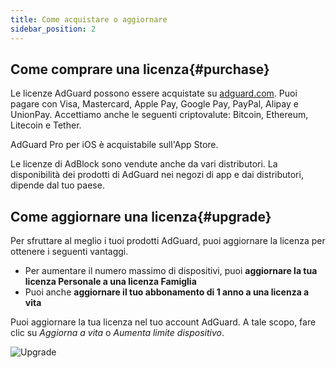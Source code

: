 ```yaml
---
title: Come acquistare o aggiornare
sidebar_position: 2
---
```


## Come comprare una licenza{#purchase}

Le licenze AdGuard possono essere acquistate su [adguard.com](https://adguard.com/license.html). Puoi pagare con Visa, Mastercard, Apple Pay, Google Pay, PayPal, Alipay e UnionPay. Accettiamo anche le seguenti criptovalute: Bitcoin, Ethereum, Litecoin e Tether.

AdGuard Pro per iOS è acquistabile sull'App Store.

Le licenze di AdBlock sono vendute anche da vari distributori. La disponibilità dei prodotti di AdGuard nei negozi di app e dai distributori, dipende dal tuo paese.

## Come aggiornare una licenza{#upgrade}

Per sfruttare al meglio i tuoi prodotti AdGuard, puoi aggiornare la licenza per ottenere i seguenti vantaggi.

- Per aumentare il numero massimo di dispositivi, puoi **aggiornare la tua licenza Personale a una licenza Famiglia**
- Puoi anche **aggiornare il tuo abbonamento di 1 anno a una licenza a vita**

Puoi aggiornare la tua licenza nel tuo account AdGuard. A tale scopo, fare clic su *Aggiorna a vita* o *Aumenta limite dispositivo*.

![Upgrade](https://cdn.adtidy.org/content/kb/ad_blocker/general/newaccount-upgrade.png)
